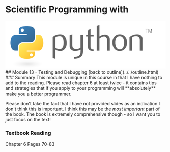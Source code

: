 # Scientific Programming with 
<img src="../../imgs/python.png"/>
## Module 13 - Testing and Debugging
[back to outline](../../outline.html)
### Summary
This module is unique in this course in that I have nothing to add to the reading.  Please read chapter 6 at least twice - it contains tips and strategies that if you apply to your programming will **absolutely** make you a better programmer.  

Please don't take the fact that I have not provided slides as an indication I don't think this is important.  I think this may be the *most important* part of the book.  The book is extremely comprehensive though - so I want you to just focus on the text!

### Textbook Reading
Chapter 6
Pages 70-83


